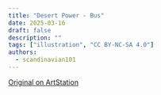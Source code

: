 ```yaml
---
title: "Desert Power - Bus"
date: 2025-03-16
draft: false
description: ""
tags: ["illustration", "CC BY-NC-SA 4.0"]
authors:
  - scandinavian101
---
```


[Original on ArtStation](https://www.artstation.com/artwork/0l5BwV)
